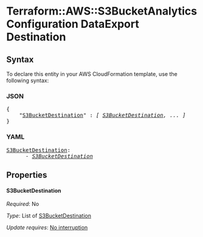 # Terraform::AWS::S3BucketAnalyticsConfiguration DataExport Destination

## Syntax

To declare this entity in your AWS CloudFormation template, use the following syntax:

### JSON

<pre>
{
    "<a href="#s3bucketdestination" title="S3BucketDestination">S3BucketDestination</a>" : <i>[ <a href="dataexport-destination-s3bucketdestination.md">S3BucketDestination</a>, ... ]</i>
}
</pre>

### YAML

<pre>
<a href="#s3bucketdestination" title="S3BucketDestination">S3BucketDestination</a>: <i>
      - <a href="dataexport-destination-s3bucketdestination.md">S3BucketDestination</a></i>
</pre>

## Properties

#### S3BucketDestination

_Required_: No

_Type_: List of <a href="dataexport-destination-s3bucketdestination.md">S3BucketDestination</a>

_Update requires_: [No interruption](https://docs.aws.amazon.com/AWSCloudFormation/latest/UserGuide/using-cfn-updating-stacks-update-behaviors.html#update-no-interrupt)

